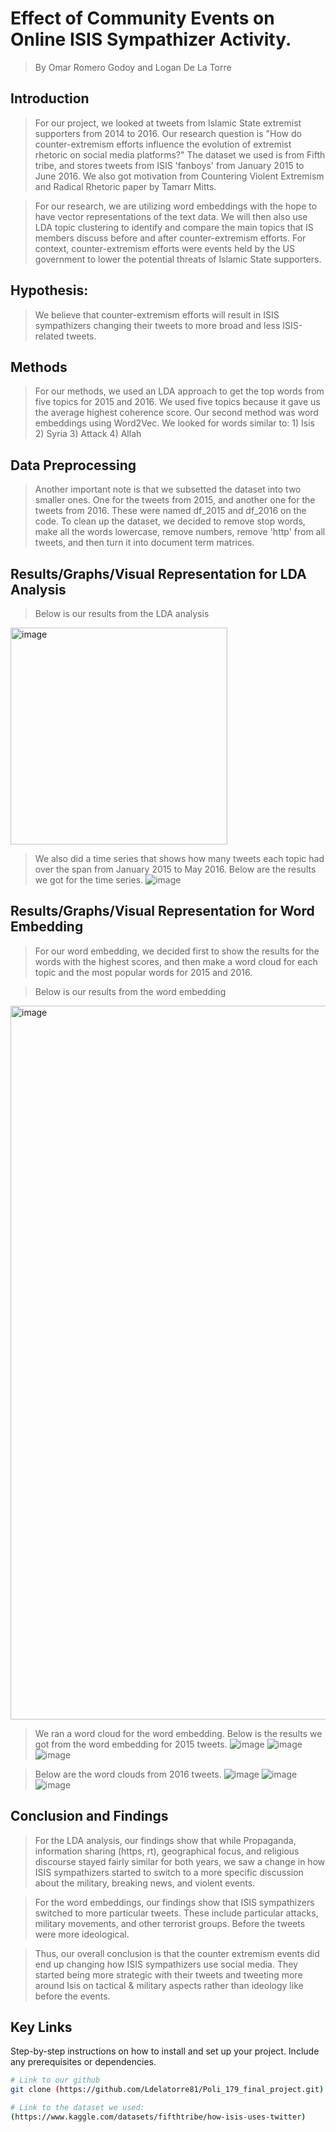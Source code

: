 # Effect of Community Events on Online ISIS Sympathizer Activity.
> By Omar Romero Godoy and Logan De La Torre


## Introduction

> For our project, we looked at tweets from Islamic State extremist supporters from 2014 to 2016. Our research question is "How do counter-extremism efforts influence the evolution of extremist rhetoric on social media platforms?" The dataset we used is from Fifth tribe, and stores tweets from ISIS 'fanboys' from January 2015 to June 2016. We also got motivation from Countering Violent Extremism and Radical Rhetoric paper by Tamarr Mitts.


> For our research, we are utilizing word embeddings with the hope to have vector representations of the text data. We will then also use LDA topic clustering to identify and compare the main topics that IS members discuss before and after counter-extremism efforts.  For context, counter-extremism efforts were events held by the US government to lower the potential threats of Islamic State supporters.
 
## Hypothesis: 

> We believe that counter-extremism efforts will result in ISIS sympathizers changing their tweets to more broad and less ISIS-related tweets.

## Methods

> For our methods, we used an LDA approach to get the top words from five topics for 2015 and 2016. We used five topics because it gave us the average highest coherence score.
> Our second method was word embeddings using Word2Vec. We looked for words similar to: 1) Isis 2) Syria 3) Attack 4) Allah

## Data Preprocessing

> Another important note is that we subsetted the dataset into two smaller ones. One for the tweets from 2015, and another one for the tweets from 2016. These were named df_2015 and df_2016 on the code.
> To clean up the dataset, we decided to remove stop words, make all the words lowercase, remove numbers, remove 'http' from all tweets, and then turn it into  document term matrices. 

## Results/Graphs/Visual Representation for LDA Analysis

> Below is our results from the LDA analysis
<img width="347" alt="image" src="https://github.com/Ldelatorre81/Poli_179_final_project/assets/169123981/6cc304cc-3cc7-43ce-822c-16c625fb86a1">

> We also did a time series that shows how many tweets each topic had over the span from January 2015 to May 2016. Below are the results we got for the time series.
![image](https://github.com/Ldelatorre81/Poli_179_final_project/assets/169123981/28e7e695-8923-4a64-a4f9-3835e78ad66a)

## Results/Graphs/Visual Representation for Word Embedding
> For our word embedding, we decided first to show the results for the words with the highest scores, and then make a word cloud for each topic and the most popular words for 2015 and 2016.

> Below is our results from the word embedding
<img width="1142" alt="image" src="https://github.com/Ldelatorre81/Poli_179_final_project/assets/169123981/d8d7ffc0-3b4f-4e79-9efb-ccb805ffc85b">

> We ran a word cloud for the word embedding. Below is the results we got from the word embedding for 2015 tweets.
![image](https://github.com/Ldelatorre81/Poli_179_final_project/assets/169123981/8d14fc5b-5c65-4965-a764-75f7bb7458d4)
![image](https://github.com/Ldelatorre81/Poli_179_final_project/assets/169123981/f58a6206-e199-4490-a071-c509b421f123)
![image](https://github.com/Ldelatorre81/Poli_179_final_project/assets/169123981/b5ce0c35-e267-46a8-92db-9aa5f3f56d77)

> Below are the word clouds from 2016 tweets.
![image](https://github.com/Ldelatorre81/Poli_179_final_project/assets/169123981/d1f0b6a4-dfc3-4a32-bf30-6d0228eb3e5b)
![image](https://github.com/Ldelatorre81/Poli_179_final_project/assets/169123981/66de9b02-178d-4f7f-a4e0-b657f702ba82)
![image](https://github.com/Ldelatorre81/Poli_179_final_project/assets/169123981/a9bc4675-e54b-4a26-a23e-142b130f8cf7)

## Conclusion and Findings

> For the LDA analysis, our findings show that while Propaganda, information sharing (https, rt), geographical focus, and religious discourse stayed fairly similar for both years, we saw a change in how ISIS sympathizers started to switch to a more specific discussion about the military, breaking news, and violent events.

> For the word embeddings, our findings show that ISIS sympathizers switched to more particular tweets. These include particular attacks, military movements, and other terrorist groups. Before the tweets were more ideological.

> Thus, our overall conclusion is that the counter extremism events did end up changing how ISIS sympathizers use social media. They started being more strategic with their tweets and tweeting more around Isis on tactical & military aspects rather than ideology like before the events.
> 
## Key Links 

Step-by-step instructions on how to install and set up your project. Include any prerequisites or dependencies.

```bash
# Link to our github
git clone (https://github.com/Ldelatorre81/Poli_179_final_project.git)

# Link to the dataset we used:
(https://www.kaggle.com/datasets/fifthtribe/how-isis-uses-twitter)




